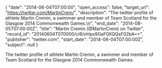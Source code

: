 {
  "date": "2014-06-04T07:00:00", 
  "open_access": false, 
  "target_url": "https://twitter.com/MartinCrem/", 
  "description": "The twitter profile of athlete Martin Cremin, a swimmer and member of Team Scotland for the Glasgow 2014 Commonwealth Games.\n", 
  "end_date": "2014-08-05T07:00:00Z", 
  "title": "Martin Cremin (@MartinCrem) on Twitter", 
  "record_id": "20140604T070000/cl8/nHps9GaF0XQQsF02bA==", 
  "publisher": "twitter.com", 
  "start_date": "2014-06-04T07:00:00Z", 
  "subject": null
}

The twitter profile of athlete Martin Cremin, a swimmer and member of Team Scotland for the Glasgow 2014 Commonwealth Games.
